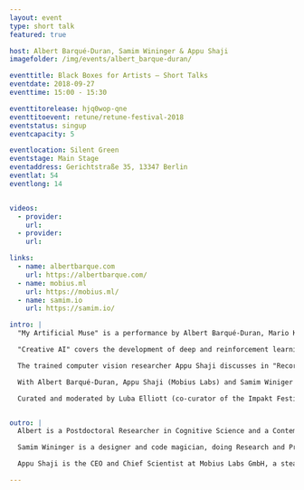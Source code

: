 ```yaml
---
layout: event
type: short talk
featured: true

host: Albert Barqué-Duran, Samim Wininger & Appu Shaji
imagefolder: /img/events/albert_barque-duran/

eventtitle: Black Boxes for Artists – Short Talks
eventdate: 2018-09-27
eventtime: 15:00 - 15:30

eventtitorelease: hjq0wop-qne
eventtitoevent: retune/retune-festival-2018
eventstatus: singup
eventcapacity: 5

eventlocation: Silent Green
eventstage: Main Stage
eventaddress: Gerichtstraße 35, 13347 Berlin
eventlat: 54
eventlong: 14


videos:
  - provider:
    url:
  - provider:
    url:

links:
  - name: albertbarque.com
    url: https://albertbarque.com/
  - name: mobius.ml
    url: https://mobius.ml/
  - name: samim.io
    url: https://samim.io/

intro: |
  "My Artificial Muse" is a performance by Albert Barqué-Duran, Mario Klingemann and Marc Marzenit, premiered at Sónar+D (2017) and now in a World Tour, exploring how an Artificial Neural Network can collaborate with humans in the creative and artistic processes. What is a Muse? Who can be a Muse? Where can we find a Muse? Can a Muse be “artificial”? Do they need to be “physical”? Can a computer-generated Muse be as inspiring as a human-like one? By destroying the classic concept of a Muse, are we creating something better? The artistic fruit of Artificial Intelligence (Computational Creativity) is a growing area of research and is increasingly seeping into the public consciousness. We will discuss how to integrate Artificial Intelligence as a creative collaborator in artistic processes.

  "Creative AI" covers the development of deep and reinforcement learning algorithms that expanded the range of technologies available to today’s artists and designers to include self-learning systems that are not only tools and techniques, but creative partners in their own right. With their help, artists can generate new texts, sounds and images based on their chosen data, explore questions of machine perception and imagine futures of human and machine co-existence. What are the new forms of storytelling, design and expression made possible with machine learning? How do these tools influence the artist?

  The trained computer vision researcher Appu Shaji discusses in "Recording the Visual whether or not machines can help us capture a part of visual taste and identity.

  With Albert Barqué-Duran, Appu Shaji (Mobius Labs) and Samim Winiger (samim.io).

  Curated and moderated by Luba Elliott (co-curator of the Impakt Festival 2018 and Creative AI researcher)"


outro: |
  Albert is a Postdoctoral Researcher in Cognitive Science and a Contemporary Artist at City University of London. Albert’s research concerns new approaches and frameworks for cognitive modelling and judgment and decision-making. His artwork and performances are inspired by his research and combine classical techniques from fine arts such as oil painting, data, digital arts and experimental electronic music. He leads disruptive projects at the intersection of art and research with the aim of finding novel formats of generating scientific knowledge to reflect about contemporary and futuristic issues and its cultural implications. He has exhibited and performed at Sónar+D(Barcelona, Spain), Creative Reactions(London, UK), Cambridge Neuroscience Society (Cambridge, UK), Max Planck (Berlin, Germany), SciArt Center (New York, USA).

  Samim Wininger is a designer and code magician, doing Research and Projects at the intersection of  Machine Learning, Human-Computer-Interaction, Generative Design and Mindful Creativity. He's interested in a range of ideas, but his focus lies on building tools for enlightenment.

  Appu Shaji is the CEO and Chief Scientist at Mobius Labs GmbH, a stealth computer vision startup based in Berlin. Previously he was the Head of Research and Development at EyeEm, where he led a team that was building state of art computer vision based image recognition and ranking systems. Appu co-founded sight.io, where he and his team developed technology to rate images based on computational aesthetics. Sight.io was acquired by EyeEm in 2014. Prior to that, Appu was a post-doctoral researcher in the Image and Visual Representation Group and Computer Vision Lab, École Polytechnique Fédérale de Lausanne, Switzerland. He received a PhD in Computer Science and Engineering from IIT Bombay.

---
```

